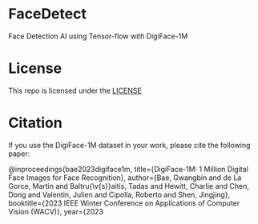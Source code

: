 # FaceDetect
Face Detection AI using Tensor-flow with DigiFace-1M



# License

This repo is licensed under the [LICENSE](/LICENSE)
# Citation

If you use the DigiFace-1M dataset in your work, please cite the following paper:

@inproceedings{bae2023digiface1m,
title={DigiFace-1M: 1 Million Digital Face Images for Face Recognition},
author={Bae, Gwangbin and de La Gorce, Martin and Baltru{\v{s}}aitis, Tadas and Hewitt, Charlie and Chen, Dong and Valentin, Julien and Cipolla, Roberto and Shen, Jingjing},
booktitle={2023 IEEE Winter Conference on Applications of Computer Vision (WACV)},
year={2023